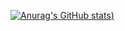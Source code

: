 [![Anurag's GitHub stats](https://github-readme-stats.vercel.app/api?username=sirvoid&theme=dark))](https://github.com/anuraghazra/github-readme-stats)
